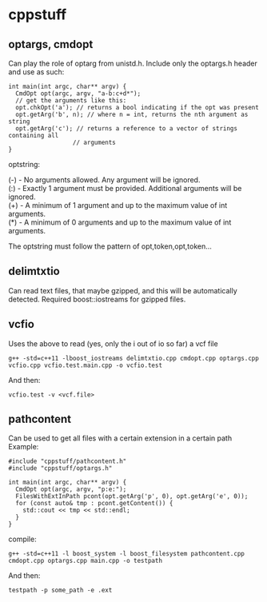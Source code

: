 # cppstuff

## optargs, cmdopt

Can play the role of optarg from unistd.h. Include only the optargs.h header and
use as such:

```
int main(int argc, char** argv) {
  CmdOpt opt(argc, argv, "a-b:c+d*");
  // get the arguments like this:
  opt.chkOpt('a'); // returns a bool indicating if the opt was present
  opt.getArg('b', n); // where n = int, returns the nth argument as string
  opt.getArg('c'); // returns a reference to a vector of strings containing all
                  // arguments
}
```
optstring:

(-) - No arguments allowed. Any argument will be ignored.   
(:) - Exactly 1 argument must be provided. Additional arguments will be ignored.   
(+) - A minimum of 1 argument and up to the maximum value of int arguments.  
(\*) - A minimum of 0 arguments and up to the maximum value of int arguments.  

The optstring must follow the pattern of opt,token,opt,token...

## delimtxtio

Can read text files, that maybe gzipped, and this will be automatically
detected. Required boost::iostreams for gzipped files.

## vcfio

Uses the above to read (yes, only the i out of io so far) a vcf file

```
g++ -std=c++11 -lboost_iostreams delimtxtio.cpp cmdopt.cpp optargs.cpp vcfio.cpp vcfio.test.main.cpp -o vcfio.test
```

And then:

```
vcfio.test -v <vcf.file>
```

## pathcontent
Can be used to get all files with a certain extension in a certain path
Example:

```
#include "cppstuff/pathcontent.h"
#include "cppstuff/optargs.h"

int main(int argc, char** argv) {
  CmdOpt opt(argc, argv, "p:e:");
  FilesWithExtInPath pcont(opt.getArg('p', 0), opt.getArg('e', 0));
  for (const auto& tmp : pcont.getContent()) {
    std::cout << tmp << std::endl;
  }
}
```

compile:

```
g++ -std=c++11 -l boost_system -l boost_filesystem pathcontent.cpp cmdopt.cpp optargs.cpp main.cpp -o testpath
```

And then:

```
testpath -p some_path -e .ext
```

